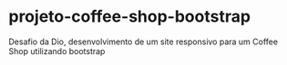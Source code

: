 # projeto-coffee-shop-bootstrap
Desafio da Dio, desenvolvimento de um site responsivo para um Coffee Shop utilizando bootstrap
